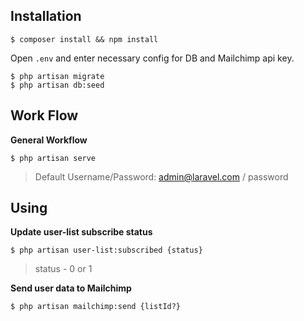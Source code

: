 ## Installation
```
$ composer install && npm install
```

Open ```.env``` and enter necessary config for DB and Mailchimp api key.


```
$ php artisan migrate
$ php artisan db:seed
```

## Work Flow

**General Workflow**

```
$ php artisan serve
```

> Default Username/Password: admin@laravel.com / password

## Using

**Update user-list subscribe status**
```
$ php artisan user-list:subscribed {status}
```
> status - 0 or 1

**Send user data to Mailchimp**
```
$ php artisan mailchimp:send {listId?}
```
